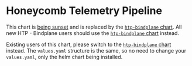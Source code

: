 # Honeycomb Telemetry Pipeline

This chart is [being sunset](https://github.com/honeycombio/home/blob/main/honeycomb-oss-lifecycle-and-practices.md#repository-states) and is replaced by the [`htp-bindplane` chart](../htp-bindplane). All new HTP - Bindplane users should use the [`htp-bindplane` chart](../htp-bindplane) instead.

Existing users of this chart, please switch to the [`htp-bindplane` chart](../htp-bindplane) instead. The `values.yaml` structure is the same, so no need to change your `values.yaml`, only the helm chart being installed.

